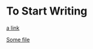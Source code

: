 # To Start Writing

[a link](https://github.com/Ahket-net/docs/blob/nael/CADET%20Reference%20Manual.md "CADET")

[Some file](</Technical/AHK Token.md>)
